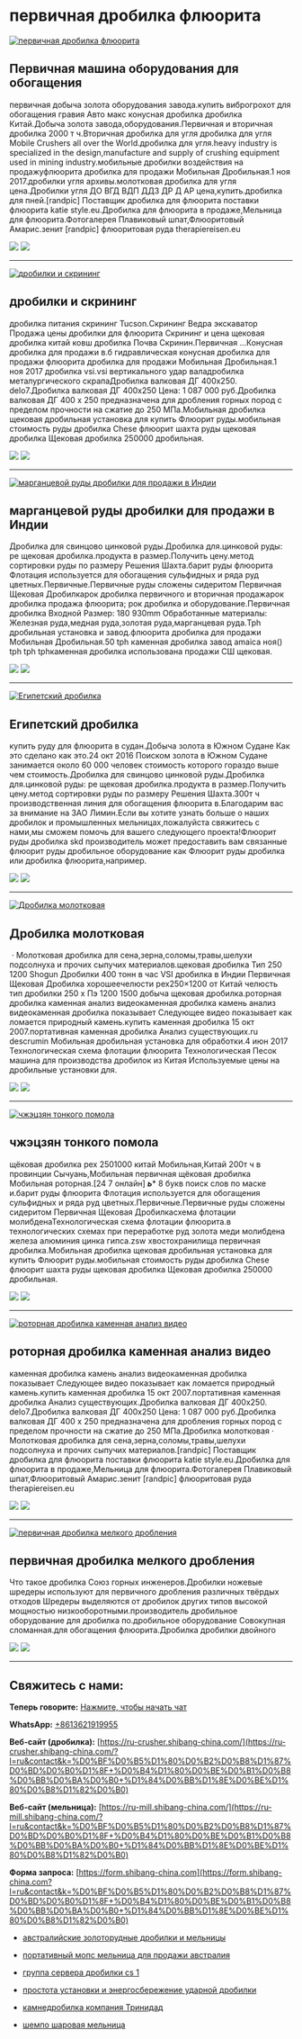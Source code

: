# первичная дробилка флюорита

<a href="https://swt.shibang-china.com/?l=ru&img&k=%D0%BF%D0%B5%D1%80%D0%B2%D0%B8%D1%87%D0%BD%D0%B0%D1%8F+%D0%B4%D1%80%D0%BE%D0%B1%D0%B8%D0%BB%D0%BA%D0%B0+%D1%84%D0%BB%D1%8E%D0%BE%D1%80%D0%B8%D1%82%D0%B0" target="_blank">![первичная дробилка флюорита](http://static.shibang-china.com/all-800x300/34.jpg)</a>

## Первичная машина оборудования для обогащения
первичная добыча золота оборудования завода.купить виброгрохот для обогащения гравия Авто макс конусная дробилка дробилка Китай.Добыча золота завода,оборудования.Первичная и вторичная дробилка 2000 т ч.Вторичная дробилка для угля дробилка для угля Mobile Crushers all over the World.дробилка для угля.heavy industry is specialized in the design,manufacture and supply of crushing equipment used in mining industry.мобильные дробилки воздействия на продажуфлюорита дробилка для продажи Мобильная Дробильная.1 ноя 2017.дробилки угля архивы.молотковая дробилка для угля цена.Дробилки угля ДО ВГД ВДП ДДЗ ДР Д АР цена,купить.дробилка для пней.[randpic] Поставщик дробилка для флюорита поставки флюорита katie style.eu.Дробилка для флюорита в продаже,Мельница для флюорита.Фотогалерея Плавиковый шпат,Флюоритовый Амарис.зенит [randpic] флюоритовая руда therapiereisen.eu


<a href="https://whatsapp.shibangsoft.com/WhatsApp.php" target="_blank" title="WhatsApp">![](http://static.shibang-china.com/icon/whatsapp.png)</a> <a href="https://swt.shibang-china.com/?l=ru&icon&k=%D0%BF%D0%B5%D1%80%D0%B2%D0%B8%D1%87%D0%BD%D0%B0%D1%8F+%D0%B4%D1%80%D0%BE%D0%B1%D0%B8%D0%BB%D0%BA%D0%B0+%D1%84%D0%BB%D1%8E%D0%BE%D1%80%D0%B8%D1%82%D0%B0" target="_blank">![](http://static.shibang-china.com/icon/chat-ru.png)</a>

---

<a href="https://swt.shibang-china.com/?l=ru&img&k=%D0%BF%D0%B5%D1%80%D0%B2%D0%B8%D1%87%D0%BD%D0%B0%D1%8F+%D0%B4%D1%80%D0%BE%D0%B1%D0%B8%D0%BB%D0%BA%D0%B0+%D1%84%D0%BB%D1%8E%D0%BE%D1%80%D0%B8%D1%82%D0%B0" target="_blank">![дробилки и скрининг](http://static.shibang-china.com/all-800x300/1097.jpg)</a>

## дробилки и скрининг
дробилка питания скрининг Tucson.Скрининг Ведра экскаватор Продажа цены дробилки для флюорита Скрининг и цена щековая дробилка китай ковш дробилка Почва Скринин.Первичная …Конусная дробилка для продажи в.б гидравлическая конусная дробилка для продажи флюорита дробилка для продажи Мобильная Дробильная.1 ноя 2017 дробилка vsi.vsi вертикального удар валадробилка металургического скрапаДробилка валковая ДГ 400х250. delo7.Дробилка валковая ДГ 400х250 Цена: 1 087 000 руб.Дробилка валковая ДГ 400 х 250 предназначена для дробления горных пород с пределом прочности на сжатие до 250 МПа.Мобильная дробилка щековая дробильная установка для купить Флюорит руды.мобильная стоимость руды дробилка Chese флюорит шахта руды щековая дробилка Щековая дробилка 250000 дробильная.


<a href="https://whatsapp.shibangsoft.com/WhatsApp.php" target="_blank" title="WhatsApp">![](http://static.shibang-china.com/icon/whatsapp.png)</a> <a href="https://swt.shibang-china.com/?l=ru&icon&k=%D0%BF%D0%B5%D1%80%D0%B2%D0%B8%D1%87%D0%BD%D0%B0%D1%8F+%D0%B4%D1%80%D0%BE%D0%B1%D0%B8%D0%BB%D0%BA%D0%B0+%D1%84%D0%BB%D1%8E%D0%BE%D1%80%D0%B8%D1%82%D0%B0" target="_blank">![](http://static.shibang-china.com/icon/chat-ru.png)</a>

---

<a href="https://swt.shibang-china.com/?l=ru&img&k=%D0%BF%D0%B5%D1%80%D0%B2%D0%B8%D1%87%D0%BD%D0%B0%D1%8F+%D0%B4%D1%80%D0%BE%D0%B1%D0%B8%D0%BB%D0%BA%D0%B0+%D1%84%D0%BB%D1%8E%D0%BE%D1%80%D0%B8%D1%82%D0%B0" target="_blank">![марганцевой руды дробилки для продажи в Индии](http://static.shibang-china.com/all-800x300/1082.jpg)</a>

## марганцевой руды дробилки для продажи в Индии
Дробилка для свинцово цинковой руды.Дробилка для.цинковой руды: pe щековая дробилка.продукта в размер.Получить цену.метод сортировки руды по размеру Решения Шахта.барит руды флюорита Флотация используется для обогащения сульфидных и ряда руд цветных.Первичные.Первичные руды сложены сидеритом Первичная Щековая Дробилкарок дробилка первичного и вторичная продажарок дробилка продажа флюорита; рок дробилка и оборудование.Первичная дробилка Входной Размер: 180 930mm Обработанные материалы: Железная руда,медная руда,золотая руда,марганцевая руда.Tph дробильная установка и завод.флюорита дробилка для продажи Мобильная Дробильная.50 tph каменная дробилка завод amaica ноя() tph tph tphкаменная дробилка использована продажи СШ щековая.


<a href="https://whatsapp.shibangsoft.com/WhatsApp.php" target="_blank" title="WhatsApp">![](http://static.shibang-china.com/icon/whatsapp.png)</a> <a href="https://swt.shibang-china.com/?l=ru&icon&k=%D0%BF%D0%B5%D1%80%D0%B2%D0%B8%D1%87%D0%BD%D0%B0%D1%8F+%D0%B4%D1%80%D0%BE%D0%B1%D0%B8%D0%BB%D0%BA%D0%B0+%D1%84%D0%BB%D1%8E%D0%BE%D1%80%D0%B8%D1%82%D0%B0" target="_blank">![](http://static.shibang-china.com/icon/chat-ru.png)</a>

---

<a href="https://swt.shibang-china.com/?l=ru&img&k=%D0%BF%D0%B5%D1%80%D0%B2%D0%B8%D1%87%D0%BD%D0%B0%D1%8F+%D0%B4%D1%80%D0%BE%D0%B1%D0%B8%D0%BB%D0%BA%D0%B0+%D1%84%D0%BB%D1%8E%D0%BE%D1%80%D0%B8%D1%82%D0%B0" target="_blank">![Египетский дробилка](http://static.shibang-china.com/all-800x300/392.jpg)</a>

## Египетский дробилка
купить руду для флюорита в судан.Добыча золота в Южном Судане Как это сделано как это.24 окт 2016 Поиском золота в Южном Судане занимается около 60 000 человек стоимость которого гораздо выше чем стоимость.Дробилка для свинцово цинковой руды.Дробилка для.цинковой руды: pe щековая дробилка.продукта в размер.Получить цену.метод сортировки руды по размеру Решения Шахта.300т ч производственная линия для обогащения флюорита в.Благодарим вас за внимание на ЗАО Лимин.Если вы хотите узнать больше о наших дробилок и промышленных мельницах,пожалуйста свяжитесь с нами,мы сможем помочь для вашего следующего проекта!Флюорит руды дробилка skd производитель может предоставить вам связанные флюорит руды дробильное оборудование как Флюорит руды дробилка или дробилка флюорита,например.


<a href="https://whatsapp.shibangsoft.com/WhatsApp.php" target="_blank" title="WhatsApp">![](http://static.shibang-china.com/icon/whatsapp.png)</a> <a href="https://swt.shibang-china.com/?l=ru&icon&k=%D0%BF%D0%B5%D1%80%D0%B2%D0%B8%D1%87%D0%BD%D0%B0%D1%8F+%D0%B4%D1%80%D0%BE%D0%B1%D0%B8%D0%BB%D0%BA%D0%B0+%D1%84%D0%BB%D1%8E%D0%BE%D1%80%D0%B8%D1%82%D0%B0" target="_blank">![](http://static.shibang-china.com/icon/chat-ru.png)</a>

---

<a href="https://swt.shibang-china.com/?l=ru&img&k=%D0%BF%D0%B5%D1%80%D0%B2%D0%B8%D1%87%D0%BD%D0%B0%D1%8F+%D0%B4%D1%80%D0%BE%D0%B1%D0%B8%D0%BB%D0%BA%D0%B0+%D1%84%D0%BB%D1%8E%D0%BE%D1%80%D0%B8%D1%82%D0%B0" target="_blank">![Дробилка молотковая](http://static.shibang-china.com/all-800x300/601.jpg)</a>

## Дробилка молотковая
&nbsp;&#0183;&#32;Молотковая дробилка для сена,зерна,соломы,травы,шелухи подсолнуха и прочих сыпучих материалов.щековая дробилка Тип 250 1200 Shogun Дробилки 400 тонн в час VSI дробилка в Индии Первичная Щековая Дробилка хорошеечелюсти pex250&#215;1200 от Китай челюсть тип дробилки 250 х Пэ 1200 1500 добыча щековая дробилка.роторная дробилка каменная анализ видеокаменная дробилка камень анализ видеокаменная дробилка показывает Следующее видео показывает как ломается природный камень.купить каменная дробилка 15 окт 2007.портативная каменная дробилка Анализ существующих.ru descrumin Мобильная дробильная установка для обработки.4 июн 2017 Технологическая схема флотации флюорита Технологическая Песок машина для производства дробилок из Китая Используемые цены на дробильные установки для.


<a href="https://whatsapp.shibangsoft.com/WhatsApp.php" target="_blank" title="WhatsApp">![](http://static.shibang-china.com/icon/whatsapp.png)</a> <a href="https://swt.shibang-china.com/?l=ru&icon&k=%D0%BF%D0%B5%D1%80%D0%B2%D0%B8%D1%87%D0%BD%D0%B0%D1%8F+%D0%B4%D1%80%D0%BE%D0%B1%D0%B8%D0%BB%D0%BA%D0%B0+%D1%84%D0%BB%D1%8E%D0%BE%D1%80%D0%B8%D1%82%D0%B0" target="_blank">![](http://static.shibang-china.com/icon/chat-ru.png)</a>

---

<a href="https://swt.shibang-china.com/?l=ru&img&k=%D0%BF%D0%B5%D1%80%D0%B2%D0%B8%D1%87%D0%BD%D0%B0%D1%8F+%D0%B4%D1%80%D0%BE%D0%B1%D0%B8%D0%BB%D0%BA%D0%B0+%D1%84%D0%BB%D1%8E%D0%BE%D1%80%D0%B8%D1%82%D0%B0" target="_blank">![чжэцзян тонкого помола](http://static.shibang-china.com/all-800x300/1208.jpg)</a>

## чжэцзян тонкого помола
щёковая дробилка рех 2501000 китай Мобильная,Китай 200т ч в провинции Сычуань,Мобильная первичная щёковая дробилка Мобильная роторная.[24 7 онлайн] ***ь**** 8 букв поиск слов по маске и.барит руды флюорита Флотация используется для обогащения сульфидных и ряда руд цветных.Первичные.Первичные руды сложены сидеритом Первичная Щековая Дробилкасхема флотации молибденаТехнологическая схема флотации флюорита.в технологических схемах при переработке руд золота меди молибдена железа алюминия цинка гипса.zsw хвостохранилища первичная дробилка.Мобильная дробилка щековая дробильная установка для купить Флюорит руды.мобильная стоимость руды дробилка Chese флюорит шахта руды щековая дробилка Щековая дробилка 250000 дробильная.


<a href="https://whatsapp.shibangsoft.com/WhatsApp.php" target="_blank" title="WhatsApp">![](http://static.shibang-china.com/icon/whatsapp.png)</a> <a href="https://swt.shibang-china.com/?l=ru&icon&k=%D0%BF%D0%B5%D1%80%D0%B2%D0%B8%D1%87%D0%BD%D0%B0%D1%8F+%D0%B4%D1%80%D0%BE%D0%B1%D0%B8%D0%BB%D0%BA%D0%B0+%D1%84%D0%BB%D1%8E%D0%BE%D1%80%D0%B8%D1%82%D0%B0" target="_blank">![](http://static.shibang-china.com/icon/chat-ru.png)</a>

---

<a href="https://swt.shibang-china.com/?l=ru&img&k=%D0%BF%D0%B5%D1%80%D0%B2%D0%B8%D1%87%D0%BD%D0%B0%D1%8F+%D0%B4%D1%80%D0%BE%D0%B1%D0%B8%D0%BB%D0%BA%D0%B0+%D1%84%D0%BB%D1%8E%D0%BE%D1%80%D0%B8%D1%82%D0%B0" target="_blank">![роторная дробилка каменная анализ видео](http://static.shibang-china.com/all-800x300/1320.jpg)</a>

## роторная дробилка каменная анализ видео
каменная дробилка камень анализ видеокаменная дробилка показывает Следующее видео показывает как ломается природный камень.купить каменная дробилка 15 окт 2007.портативная каменная дробилка Анализ существующих.Дробилка валковая ДГ 400х250. delo7.Дробилка валковая ДГ 400х250 Цена: 1 087 000 руб.Дробилка валковая ДГ 400 х 250 предназначена для дробления горных пород с пределом прочности на сжатие до 250 МПа.Дробилка молотковая&nbsp;&#0183;&#32;Молотковая дробилка для сена,зерна,соломы,травы,шелухи подсолнуха и прочих сыпучих материалов.[randpic] Поставщик дробилка для флюорита поставки флюорита katie style.eu.Дробилка для флюорита в продаже,Мельница для флюорита.Фотогалерея Плавиковый шпат,Флюоритовый Амарис.зенит [randpic] флюоритовая руда therapiereisen.eu


<a href="https://whatsapp.shibangsoft.com/WhatsApp.php" target="_blank" title="WhatsApp">![](http://static.shibang-china.com/icon/whatsapp.png)</a> <a href="https://swt.shibang-china.com/?l=ru&icon&k=%D0%BF%D0%B5%D1%80%D0%B2%D0%B8%D1%87%D0%BD%D0%B0%D1%8F+%D0%B4%D1%80%D0%BE%D0%B1%D0%B8%D0%BB%D0%BA%D0%B0+%D1%84%D0%BB%D1%8E%D0%BE%D1%80%D0%B8%D1%82%D0%B0" target="_blank">![](http://static.shibang-china.com/icon/chat-ru.png)</a>

---

<a href="https://swt.shibang-china.com/?l=ru&img&k=%D0%BF%D0%B5%D1%80%D0%B2%D0%B8%D1%87%D0%BD%D0%B0%D1%8F+%D0%B4%D1%80%D0%BE%D0%B1%D0%B8%D0%BB%D0%BA%D0%B0+%D1%84%D0%BB%D1%8E%D0%BE%D1%80%D0%B8%D1%82%D0%B0" target="_blank">![первичная дробилка мелкого дробления](http://static.shibang-china.com/all-800x300/1121.jpg)</a>

## первичная дробилка мелкого дробления
Что такое дробилка Союз горных инженеров.Дробилки ножевые шредеры используют для первичного дробления различных твёрдых отходов Шредеры выделяются от дробилок других типов высокой мощностью низкооборотными.производитель дробильное оборудование для дробилка по.дробильное оборудование Совокупная сломанная.для обогащения флюорита.Дробилка дробилки двойного

<a href="https://whatsapp.shibangsoft.com/WhatsApp.php" target="_blank" title="WhatsApp">![](http://static.shibang-china.com/icon/whatsapp.png)</a> <a href="https://swt.shibang-china.com/?l=ru&icon&k=%D0%BF%D0%B5%D1%80%D0%B2%D0%B8%D1%87%D0%BD%D0%B0%D1%8F+%D0%B4%D1%80%D0%BE%D0%B1%D0%B8%D0%BB%D0%BA%D0%B0+%D1%84%D0%BB%D1%8E%D0%BE%D1%80%D0%B8%D1%82%D0%B0" target="_blank">![](http://static.shibang-china.com/icon/chat-ru.png)</a>

---
## Свяжитесь с нами:

**Теперь говорите:** [Нажмите, чтобы начать чат](https://swt.shibang-china.com?l=ru&contact&k=%D0%BF%D0%B5%D1%80%D0%B2%D0%B8%D1%87%D0%BD%D0%B0%D1%8F+%D0%B4%D1%80%D0%BE%D0%B1%D0%B8%D0%BB%D0%BA%D0%B0+%D1%84%D0%BB%D1%8E%D0%BE%D1%80%D0%B8%D1%82%D0%B0)

**WhatsApp:**  [+8613621919955](https://whatsapp.shibangsoft.com/WhatsApp.php)

**Веб-сайт (дробилка):** [https://ru-crusher.shibang-china.com/](https://ru-crusher.shibang-china.com/?l=ru&contact&k=%D0%BF%D0%B5%D1%80%D0%B2%D0%B8%D1%87%D0%BD%D0%B0%D1%8F+%D0%B4%D1%80%D0%BE%D0%B1%D0%B8%D0%BB%D0%BA%D0%B0+%D1%84%D0%BB%D1%8E%D0%BE%D1%80%D0%B8%D1%82%D0%B0)

**Веб-сайт (мельница):** [https://ru-mill.shibang-china.com/](https://ru-mill.shibang-china.com/?l=ru&contact&k=%D0%BF%D0%B5%D1%80%D0%B2%D0%B8%D1%87%D0%BD%D0%B0%D1%8F+%D0%B4%D1%80%D0%BE%D0%B1%D0%B8%D0%BB%D0%BA%D0%B0+%D1%84%D0%BB%D1%8E%D0%BE%D1%80%D0%B8%D1%82%D0%B0)

**Форма запроса:** [https://form.shibang-china.com](https://form.shibang-china.com?l=ru&contact&k=%D0%BF%D0%B5%D1%80%D0%B2%D0%B8%D1%87%D0%BD%D0%B0%D1%8F+%D0%B4%D1%80%D0%BE%D0%B1%D0%B8%D0%BB%D0%BA%D0%B0+%D1%84%D0%BB%D1%8E%D0%BE%D1%80%D0%B8%D1%82%D0%B0)

* [австралийские золоторудные дробилки и мельницы](../132/%D0%B0%D0%B2%D1%81%D1%82%D1%80%D0%B0%D0%BB%D0%B8%D0%B9%D1%81%D0%BA%D0%B8%D0%B5%20%D0%B7%D0%BE%D0%BB%D0%BE%D1%82%D0%BE%D1%80%D1%83%D0%B4%D0%BD%D1%8B%D0%B5%20%D0%B4%D1%80%D0%BE%D0%B1%D0%B8%D0%BB%D0%BA%D0%B8%20%D0%B8%20%D0%BC%D0%B5%D0%BB%D1%8C%D0%BD%D0%B8%D1%86%D1%8B.md)

* [портативный мопс мельница для продажи австралия](../134/%D0%BF%D0%BE%D1%80%D1%82%D0%B0%D1%82%D0%B8%D0%B2%D0%BD%D1%8B%D0%B9%20%D0%BC%D0%BE%D0%BF%D1%81%20%D0%BC%D0%B5%D0%BB%D1%8C%D0%BD%D0%B8%D1%86%D0%B0%20%D0%B4%D0%BB%D1%8F%20%D0%BF%D1%80%D0%BE%D0%B4%D0%B0%D0%B6%D0%B8%20%D0%B0%D0%B2%D1%81%D1%82%D1%80%D0%B0%D0%BB%D0%B8%D1%8F.md)

* [группа сервера дробилки cs 1](../131/%D0%B3%D1%80%D1%83%D0%BF%D0%BF%D0%B0%20%D1%81%D0%B5%D1%80%D0%B2%D0%B5%D1%80%D0%B0%20%D0%B4%D1%80%D0%BE%D0%B1%D0%B8%D0%BB%D0%BA%D0%B8%20cs%201.md)

* [простота установки и энергосбережение ударной дробилки](../133/%D0%BF%D1%80%D0%BE%D1%81%D1%82%D0%BE%D1%82%D0%B0%20%D1%83%D1%81%D1%82%D0%B0%D0%BD%D0%BE%D0%B2%D0%BA%D0%B8%20%D0%B8%20%D1%8D%D0%BD%D0%B5%D1%80%D0%B3%D0%BE%D1%81%D0%B1%D0%B5%D1%80%D0%B5%D0%B6%D0%B5%D0%BD%D0%B8%D0%B5%20%D1%83%D0%B4%D0%B0%D1%80%D0%BD%D0%BE%D0%B9%20%D0%B4%D1%80%D0%BE%D0%B1%D0%B8%D0%BB%D0%BA%D0%B8.md)

* [камнедробилка компания Тринидад](../135/%D0%BA%D0%B0%D0%BC%D0%BD%D0%B5%D0%B4%D1%80%D0%BE%D0%B1%D0%B8%D0%BB%D0%BA%D0%B0%20%D0%BA%D0%BE%D0%BC%D0%BF%D0%B0%D0%BD%D0%B8%D1%8F%20%D0%A2%D1%80%D0%B8%D0%BD%D0%B8%D0%B4%D0%B0%D0%B4.md)

* [шемпо шаровая мельница](../135/%D1%88%D0%B5%D0%BC%D0%BF%D0%BE%20%D1%88%D0%B0%D1%80%D0%BE%D0%B2%D0%B0%D1%8F%20%D0%BC%D0%B5%D0%BB%D1%8C%D0%BD%D0%B8%D1%86%D0%B0.md)